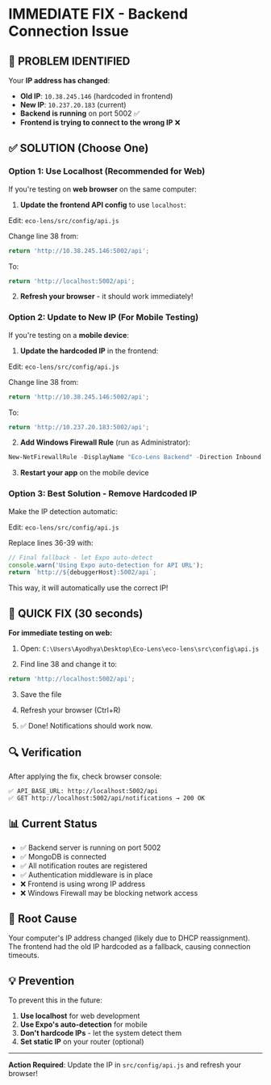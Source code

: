 # IMMEDIATE FIX - Backend Connection Issue

## 🔴 PROBLEM IDENTIFIED

Your **IP address has changed**:
- **Old IP**: `10.38.245.146` (hardcoded in frontend)
- **New IP**: `10.237.20.183` (current)
- **Backend is running** on port 5002 ✅
- **Frontend is trying to connect to the wrong IP** ❌

## ✅ SOLUTION (Choose One)

### **Option 1: Use Localhost (Recommended for Web)**

If you're testing on **web browser** on the same computer:

1. **Update the frontend API config** to use `localhost`:

Edit: `eco-lens/src/config/api.js`

Change line 38 from:
```javascript
return 'http://10.38.245.146:5002/api';
```

To:
```javascript
return 'http://localhost:5002/api';
```

2. **Refresh your browser** - it should work immediately!

### **Option 2: Update to New IP (For Mobile Testing)**

If you're testing on a **mobile device**:

1. **Update the hardcoded IP** in the frontend:

Edit: `eco-lens/src/config/api.js`

Change line 38 from:
```javascript
return 'http://10.38.245.146:5002/api';
```

To:
```javascript
return 'http://10.237.20.183:5002/api';
```

2. **Add Windows Firewall Rule** (run as Administrator):

```powershell
New-NetFirewallRule -DisplayName "Eco-Lens Backend" -Direction Inbound -LocalPort 5002 -Protocol TCP -Action Allow
```

3. **Restart your app** on the mobile device

### **Option 3: Best Solution - Remove Hardcoded IP**

Make the IP detection automatic:

Edit: `eco-lens/src/config/api.js`

Replace lines 36-39 with:
```javascript
// Final fallback - let Expo auto-detect
console.warn('Using Expo auto-detection for API URL');
return `http://${debuggerHost}:5002/api`;
```

This way, it will automatically use the correct IP!

## 🚀 QUICK FIX (30 seconds)

**For immediate testing on web:**

1. Open: `C:\Users\Ayodhya\Desktop\Eco-Lens\eco-lens\src\config\api.js`

2. Find line 38 and change it to:
```javascript
return 'http://localhost:5002/api';
```

3. Save the file

4. Refresh your browser (Ctrl+R)

5. ✅ Done! Notifications should work now.

## 🔍 Verification

After applying the fix, check browser console:
```
✅ API_BASE_URL: http://localhost:5002/api
✅ GET http://localhost:5002/api/notifications → 200 OK
```

## 📊 Current Status

- ✅ Backend server is running on port 5002
- ✅ MongoDB is connected
- ✅ All notification routes are registered
- ✅ Authentication middleware is in place
- ❌ Frontend is using wrong IP address
- ❌ Windows Firewall may be blocking network access

## 🎯 Root Cause

Your computer's IP address changed (likely due to DHCP reassignment). The frontend had the old IP hardcoded as a fallback, causing connection timeouts.

## 💡 Prevention

To prevent this in the future:

1. **Use localhost** for web development
2. **Use Expo's auto-detection** for mobile
3. **Don't hardcode IPs** - let the system detect them
4. **Set static IP** on your router (optional)

---

**Action Required**: Update the IP in `src/config/api.js` and refresh your browser!
